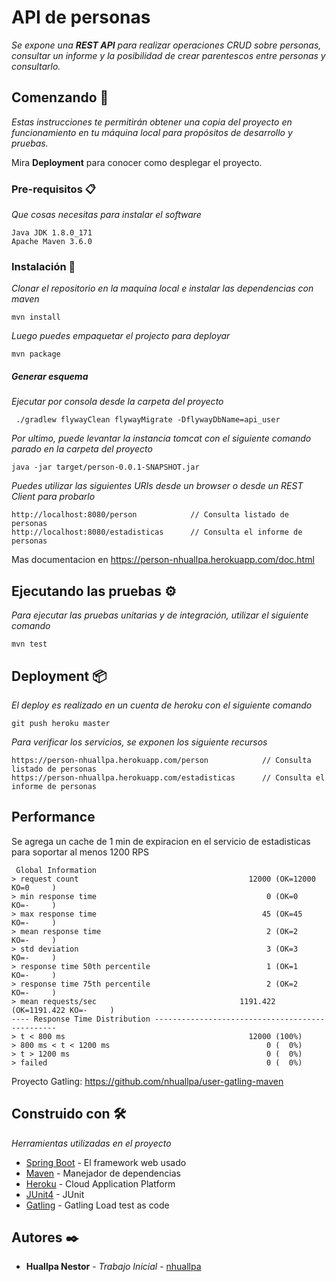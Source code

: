 # API de personas 

_Se expone una **REST API** para realizar operaciones CRUD sobre personas, consultar un informe y la posibilidad de crear parentescos entre personas y consultarlo._

## Comenzando 🚀

_Estas instrucciones te permitirán obtener una copia del proyecto en funcionamiento en tu máquina local para propósitos de desarrollo y pruebas._

Mira **Deployment** para conocer como desplegar el proyecto.


### Pre-requisitos 📋

_Que cosas necesitas para instalar el software_

```
Java JDK 1.8.0_171
Apache Maven 3.6.0
```

### Instalación 🔧

_Clonar el repositorio en la maquina local e instalar las dependencias con maven_

```
mvn install
```

_Luego puedes empaquetar el projecto para deployar_

```
mvn package
```


##### Generar esquema

_Ejecutar por consola desde la carpeta del proyecto_

     ./gradlew flywayClean flywayMigrate -DflywayDbName=api_user



_Por ultimo, puede levantar la instancia tomcat con el siguiente comando parado en la carpeta del proyecto_

```
java -jar target/person-0.0.1-SNAPSHOT.jar
```

_Puedes utilizar las siguientes URIs desde un browser o desde un REST Client para probarlo_

```
http://localhost:8080/person            // Consulta listado de personas
http://localhost:8080/estadisticas      // Consulta el informe de personas
```
Mas documentacion en https://person-nhuallpa.herokuapp.com/doc.html

## Ejecutando las pruebas ⚙️

_Para ejecutar las pruebas unitarias y de integración, utilizar el siguiente comando_

```
mvn test
```

## Deployment 📦

_El deploy es realizado en un cuenta de heroku con el siguiente comando_

```
git push heroku master
```
_Para verificar los servicios, se exponen los siguiente recursos_

```
https://person-nhuallpa.herokuapp.com/person            // Consulta listado de personas
https://person-nhuallpa.herokuapp.com/estadisticas      // Consulta el informe de personas
```

## Performance

Se agrega un cache de 1 min de expiracion en el servicio de estadisticas para soportar al menos 1200 RPS


```
 Global Information 
> request count                                      12000 (OK=12000  KO=0     )
> min response time                                      0 (OK=0      KO=-     )
> max response time                                     45 (OK=45     KO=-     )
> mean response time                                     2 (OK=2      KO=-     )
> std deviation                                          3 (OK=3      KO=-     )
> response time 50th percentile                          1 (OK=1      KO=-     )
> response time 75th percentile                          2 (OK=2      KO=-     )
> mean requests/sec                                1191.422 (OK=1191.422 KO=-     )
---- Response Time Distribution ------------------------------------------------
> t < 800 ms                                         12000 (100%)
> 800 ms < t < 1200 ms                                   0 (  0%)
> t > 1200 ms                                            0 (  0%)
> failed                                                 0 (  0%)

```
Proyecto Gatling: https://github.com/nhuallpa/user-gatling-maven

## Construido con 🛠️

_Herramientas utilizadas en el proyecto_

* [Spring Boot](https://spring.io/projects/spring-boot) - El framework web usado
* [Maven](https://maven.apache.org/) - Manejador de dependencias
* [Heroku](https://www.heroku.com/) - Cloud Application Platform
* [JUnit4](https://junit.org/junit4/) - JUnit
* [Gatling](https://gatling.io/) - Gatling Load test as code

## Autores ✒️


* **Huallpa Nestor** - *Trabajo Inicial* - [nhuallpa](https://www.linkedin.com/in/nestor-huallpa-7239b011)

